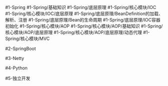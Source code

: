 #1-Spring
	#1-Spring/基础知识 
		#1-Spring/底层原理 
		#1-Spring/核心模块/IOC 
			#1-Spring/核心模块/IOC/底层原理
				#1-Spring/底层原理/BeanDefinition的加载、解析、注册 
				#1-Spring/底层原理/Bean的生命周期 
				#1-Spring/底层原理/IOC容器初始化 
		#1-Spring/核心模块/AOP 
			#1-Spring/核心模块/AOP/基础知识
			#1-Spring/核心模块/AOP/底层原理 
				#1-Spring/核心模块/AOP/底层原理/动态代理 
		#1-Spring/核心模块/MVC 
	
#2-SpringBoot

#3-Netty 

#4-Python 

#5-独立开发
